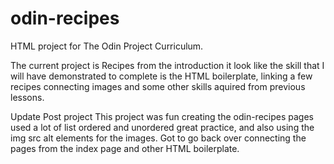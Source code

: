 # odin-recipes
HTML project for The Odin Project Curriculum.

The current project is Recipes from the introduction it look like the skill that I will have demonstrated to complete is the HTML boilerplate, linking a few recipes connecting images and some other skills aquired from previous lessons.

Update Post project
This project was fun creating the odin-recipes pages used a lot of list ordered and unordered great practice, and also using the img src alt elements for the images. Got to go back over connecting the pages from the index page and other HTML boilerplate.
